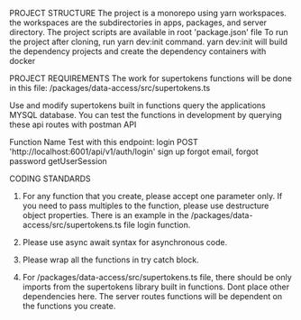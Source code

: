 
PROJECT STRUCTURE
The project is a monorepo using yarn workspaces. the workspaces are the subdirectories in apps, packages, and server directory.
The project scripts are available in root 'package.json' file
To run the project after cloning, run yarn dev:init command.
yarn dev:init will build the dependency projects and create the dependency containers with docker

PROJECT REQUIREMENTS
The work for supertokens functions will be done in this file: /packages/data-access/src/supertokens.ts

Use and modify supertokens built in functions query the applications MYSQL database.
You can test the functions in development by querying these api routes with postman API

Function Name       Test with this endpoint:
login               POST 'http://localhost:6001/api/v1/auth/login'
sign up
forgot email,
forgot password
getUserSession

CODING STANDARDS

1. For any function that you create, please accept one parameter only. If you need to pass multiples to the function, please use destructure object properties.
There is an example in the /packages/data-access/src/supertokens.ts file login function.

2. Please use async await syntax for asynchronous code.
3. Please wrap all the functions in try catch block.

4. For /packages/data-access/src/supertokens.ts file, there should be only imports from the supertokens library built in functions.
Dont place other dependencies here.
The server routes functions will be dependent on the functions you create.
